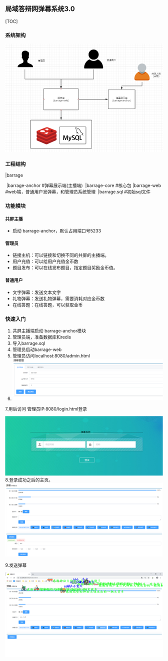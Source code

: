 ##  局域答辩网弹幕系统3.0

[TOC]

### 系统架构

![1577771973727](https://github.com/jogeen/barrage/blob/master/images/架构.png)

### 工程结构

|barrage

​	|barrage-anchor   #弹幕展示端(主播端)
​	|barrage-core      #核心包
​	|barrage-web     #web端，普通用户发弹幕，和管理员系统管理
​	|barrage.sql      #初始sql文件

### 功能模块

#### 共屏主播

- 启动 barrage-anchor，默认占用端口号5233

#### 管理员

- 链接主机：可以链接和切换不同的共屏的主播端。
- 用户充值：可以给用户充值金币数
- 题目发布：可以在线发布题目，指定题目奖励金币值。
#### 普通用户


- 文字弹幕：发送文本文字
- 礼物弹幕：发送礼物弹幕，需要消耗对应金币数
- 在线答题：在线答题，可以获取金币

### 快速入门

1. 共屏主播端启动 barrage-anchor模块
2. 管理员端，准备数据库和redis
3. 导入barrage.sql
4. 管理员启动barrage-web
5. 管理员访问localhost:8080/admin.html
6. ![1577771913040](images\admin.png)

7.用后访问  管理员IP:8080/login.html登录

![1577772265796](images\login.png)8.登录成功之后的主页。
![](images\index.png)

9.发送弹幕

![1577772372945](images\barrage.png)
